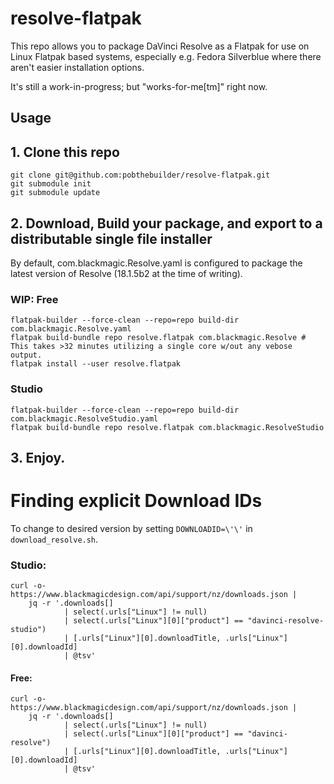 resolve-flatpak
===============

This repo allows you to package DaVinci Resolve as a Flatpak for use on Linux Flatpak
based systems, especially e.g. Fedora Silverblue where there aren't easier installation
options. 

It's still a work-in-progress; but "works-for-me[tm]" right now.

Usage
-----

## 1. Clone this repo
```
git clone git@github.com:pobthebuilder/resolve-flatpak.git
git submodule init
git submodule update
```

## 2. Download, Build your package, and export to a distributable single file installer
By default, com.blackmagic.Resolve.yaml is configured to package the latest version of Resolve (18.1.5b2 at the time of writing).

### WIP: Free
```
flatpak-builder --force-clean --repo=repo build-dir com.blackmagic.Resolve.yaml
flatpak build-bundle repo resolve.flatpak com.blackmagic.Resolve # This takes >32 minutes utilizing a single core w/out any vebose output.
flatpak install --user resolve.flatpak
```

### Studio
```
flatpak-builder --force-clean --repo=repo build-dir com.blackmagic.ResolveStudio.yaml
flatpak build-bundle repo resolve.flatpak com.blackmagic.ResolveStudio
```

## 3. Enjoy.



# Finding explicit Download IDs
To change to desired version by setting `DOWNLOADID=\'\'` in `download_resolve.sh`.

### Studio:

```
curl -o- https://www.blackmagicdesign.com/api/support/nz/downloads.json |
    jq -r '.downloads[]
            | select(.urls["Linux"] != null)
            | select(.urls["Linux"][0]["product"] == "davinci-resolve-studio")
            | [.urls["Linux"][0].downloadTitle, .urls["Linux"][0].downloadId]
            | @tsv'
```

#### Free:

```
curl -o- https://www.blackmagicdesign.com/api/support/nz/downloads.json |
    jq -r '.downloads[]
            | select(.urls["Linux"] != null)
            | select(.urls["Linux"][0]["product"] == "davinci-resolve")
            | [.urls["Linux"][0].downloadTitle, .urls["Linux"][0].downloadId]
            | @tsv'
```
